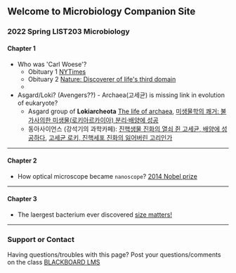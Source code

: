 ## Welcome to Microbiology Companion Site

### 2022 Spring LIST203 Microbiology

#### Chapter 1

* Who was 'Carl Woese'?
  - Obituary 1 [NYTimes](https://www.nytimes.com/2013/01/01/science/carl-woese-dies-discovered-lifes-third-domain.html)
  - Obituary 2 [Nature: Discoverer of life's third domain](https://www.nature.com/articles/493610a)
  - 
* Asgard/Loki? (Avengers??) - Archaea(고세균) is missing link in evolution of eukaryote?
  - Asgard group of __Lokiarcheota__ [The life of archaea](https://www.nature.com/articles/d41586-020-00087-4), [미생물학의 쾌거: 불가사의한 미생물(로키아르카이아) 분리·배양에 성공](https://www.ibric.org/myboard/read.php?id=307839&Board=news)
  - 동아사이언스 (강석기의 과학카페): [진핵생물 진화의 열쇠 쥔 고세균, 배양에 성공하다](https://www.dongascience.com/news.php?idx=30788), [고세균 로키, 진핵세포 진화의 잃어버린 고리인가](https://www.dongascience.com/news.php?idx=6896)

---
#### Chapter 2

* How optical microscope became `nanoscope`? [2014 Nobel prize](https://www.nobelprize.org/uploads/2018/06/popular-chemistryprize2014.pdf)
---
#### Chapter 3

* The laergest bacterium ever discovered [size matters!](https://www.science.org/content/article/largest-bacterium-ever-discovered-has-unexpectedly-complex-cells)
---

### Support or Contact
Having questions/troubles with this page? Post your questions/comments on the class [BLACKBOARD LMS](https://kulms.korea.ac.kr)
